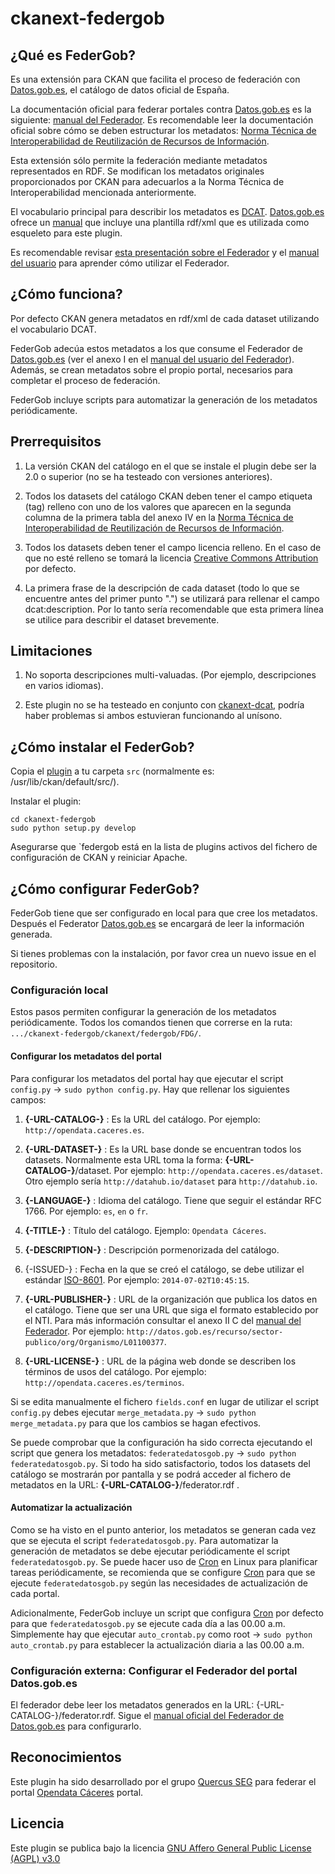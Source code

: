 ckanext-federgob
========================


## ¿Qué es FederGob?

Es una extensión para CKAN que facilita el proceso de federación con [Datos.gob.es](http://www.datos.gob.es/), el catálogo de datos oficial de España.

La documentación oficial para federar portales contra [Datos.gob.es](http://www.datos.gob.es/) es la siguiente: [manual del Federador](http://www.datos.gob.es/content/manual-de-uso-de-herramienta-federador). Es recomendable leer la documentación oficial sobre cómo se deben estructurar los metadatos: [Norma Técnica de Interoperabilidad de Reutilización de Recursos de Información](https://www.boe.es/buscar/doc.php?id=BOE-A-2013-2380).

Esta extensión sólo permite la federación mediante metadatos representados en RDF. Se modifican los metadatos originales proporcionados por CKAN para adecuarlos a la Norma Técnica de Interoperabilidad mencionada anteriormente.

El vocabulario principal para describir los metadatos es [DCAT](http://www.w3.org/TR/vocab-dcat/). [Datos.gob.es](http://www.datos.gob.es/) ofrece un [manual](http://datos.gob.es/sites/default/files/federador_-_manual_de_usuario.pdf) que incluye una plantilla rdf/xml que es utilizada como esqueleto para este plugin. 

Es recomendable revisar [esta presentación sobre el Federador](http://www.w3.org/2013/share-psi/wiki/images/8/89/Share-PSI_FederationTool_v01_en_paper.pdf) y el [manual del usuario](http://datos.gob.es/sites/default/files/federador_-_manual_de_usuario.pdf) para aprender cómo utilizar el Federador.


## ¿Cómo funciona?

Por defecto CKAN genera metadatos en rdf/xml de cada dataset utilizando el vocabulario DCAT. 

FederGob adecúa estos metadatos a los que consume el Federador de [Datos.gob.es](http://www.datos.gob.es/) (ver el anexo I en el [manual del usuario del Federador]([http://datos.gob.es/sites/default/files/federador_-_manual_de_usuario_2.docx])). Además, se crean metadatos sobre el propio portal, necesarios para completar el proceso de federación.

FederGob incluye scripts para automatizar la generación de los metadatos periódicamente.


## Prerrequisitos

1. La versión CKAN del catálogo en el que se instale el plugin debe ser la 2.0 o superior (no se ha testeado con versiones anteriores).

2. Todos los datasets del catálogo CKAN deben tener el campo etiqueta (tag) relleno con uno de los valores que aparecen en la segunda columna de la primera tabla del anexo IV en la [Norma Técnica de Interoperabilidad de Reutilización de Recursos de Información](https://www.boe.es/buscar/doc.php?id=BOE-A-2013-2380).

3. Todos los datasets deben tener el campo licencia relleno. En el caso de que no esté relleno se tomará la licencia [Creative Commons Attribution](http://www.opendefinition.org/licenses/cc-by) por defecto.

4. La primera frase de la descripción de cada dataset (todo lo que se encuentre antes del primer punto ".") se utilizará para rellenar el campo dcat:description. Por lo tanto sería recomendable que esta primera línea se utilice para describir el dataset brevemente. 


## Limitaciones

1. No soporta descripciones multi-valuadas. (Por ejemplo, descripciones en varios idiomas).

2. Este plugin no se ha testeado en conjunto con [ckanext-dcat](https://github.com/ckan/ckanext-dcat), podría haber problemas si ambos estuvieran funcionando al unísono.
 

## ¿Cómo instalar el FederGob?

Copia el [plugin](https://github.com/jesusredondo/ckanext-federgob) a tu carpeta `src` (normalmente es: /usr/lib/ckan/default/src/).

Instalar el plugin:

    cd ckanext-federgob
    sudo python setup.py develop

Asegurarse que `federgob está en la lista de plugins activos del fichero de configuración de CKAN y reiniciar Apache.


## ¿Cómo configurar FederGob?

FederGob tiene que ser configurado en local para que cree los metadatos. Después el Federator [Datos.gob.es](http://www.datos.gob.es/) se encargará de leer la información generada.

Si tienes problemas con la instalación, por favor crea un nuevo issue en el repositorio.


### Configuración local

Estos pasos permiten configurar la generación de los metadatos periódicamente. Todos los comandos tienen que correrse en la ruta: `.../ckanext-federgob/ckanext/federgob/FDG/`.


#### Configurar los metadatos del portal

Para configurar los metadatos del portal hay que ejecutar el script `config.py` → `sudo python config.py`. Hay que rellenar los siguientes campos:

1. **{-URL-CATALOG-}** : Es la URL del catálogo. Por ejemplo: `http://opendata.caceres.es`.

2. **{-URL-DATASET-}** : Es la URL base donde se encuentran todos los datasets. Normalmente esta URL toma la forma: **{-URL-CATALOG-}**/dataset. Por ejemplo: `http://opendata.caceres.es/dataset`. Otro ejemplo sería `http://datahub.io/dataset` para `http://datahub.io`.

3. **{-LANGUAGE-}** : Idioma del catálogo. Tiene que seguir el estándar RFC 1766. Por ejemplo: `es`, `en` o `fr`.

4. **{-TITLE-}** : Título del catálogo. Ejemplo: `Opendata Cáceres`.

5. **{-DESCRIPTION-}** : Descripción pormenorizada del catálogo.

6. {-ISSUED-} : Fecha en la que se creó el catálogo, se debe utilizar el estándar [ISO-8601](http://www.w3.org/TR/NOTE-datetime). Por ejemplo: `2014-07-02T10:45:15`.

7. **{-URL-PUBLISHER-}** : URL de la organización que publica los datos en el catálogo. Tiene que ser una URL que siga el formato establecido por el NTI. Para más información consultar el anexo II C del [manual del Federador](http://datos.gob.es/sites/default/files/federador_-_manual_de_usuario_2.docx). Por ejemplo: `http://datos.gob.es/recurso/sector-publico/org/Organismo/L01100377`.

8. **{-URL-LICENSE-}** : URL de la página web donde se describen los términos de usos del catálogo. Por ejemplo: `http://opendata.caceres.es/terminos`.

Si se edita manualmente el fichero `fields.conf` en lugar de utilizar el script `config.py` debes ejecutar `merge_metadata.py` → `sudo python merge_metadata.py` para que los cambios se hagan efectivos. 

Se puede comprobar que la configuración ha sido correcta ejecutando el script que genera los metadatos: `federatedatosgob.py` →  `sudo python federatedatosgob.py`. Si todo ha sido satisfactorio, todos los datasets del catálogo se mostrarán por pantalla y se podrá acceder al fichero de metadatos en la URL: **{-URL-CATALOG-}**/federator.rdf .

#### Automatizar la actualización

Como se ha visto en el punto anterior, los metadatos se generan cada vez que se ejecuta el script `federatedatosgob.py`. Para automatizar la generación de metadatos se debe ejecutar periódicamente el script `federatedatosgob.py`. Se puede hacer uso de [Cron](http://unixhelp.ed.ac.uk/CGI/man-cgi?crontab+5) en Linux para planificar tareas periódicamente, se recomienda que se configure [Cron](http://unixhelp.ed.ac.uk/CGI/man-cgi?crontab+5) para que se ejecute `federatedatosgob.py` según las necesidades de actualización de cada portal.

Adicionalmente, FederGob incluye un script que configura [Cron](http://unixhelp.ed.ac.uk/CGI/man-cgi?crontab+5)  por defecto para que `federatedatosgob.py` se ejecute cada día a las 00.00 a.m. Simplemente hay que ejecutar `auto_crontab.py` como root → `sudo python auto_crontab.py` para establecer la actualización diaria a las 00.00 a.m.

### Configuración externa: Configurar el Federador del portal Datos.gob.es

El federador debe leer los metadatos generados en la URL: {-URL-CATALOG-}/federator.rdf. Sigue el [manual oficial del Federador de Datos.gob.es](http://www.datos.gob.es/content/manual-de-uso-de-herramienta-federador) para configurarlo.


## Reconocimientos
Este plugin ha sido desarrollado por el grupo [Quercus SEG](http://www.unex.es/investigacion/grupos/quercus) para federar el portal [Opendata Cáceres](http://opendata.caceres.es/) portal.

## Licencia
Este plugin se publica bajo la licencia [GNU Affero General Public License (AGPL) v3.0](http://www.gnu.org/licenses/agpl-3.0.html)


